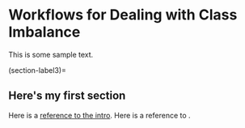 # Workflows for Dealing with Class Imbalance

This is some sample text.

(section-label3)=
## Here's my first section

Here is a [reference to the intro](intro.md). Here is a reference to [](section-label3).
